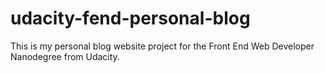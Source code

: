# udacity-fend-personal-blog
This is my personal blog website project for the Front End Web Developer Nanodegree from Udacity.
